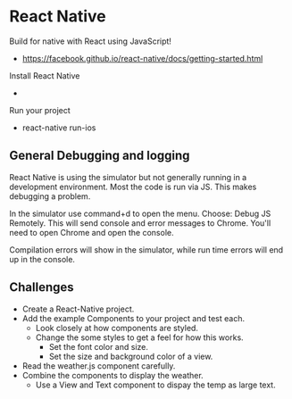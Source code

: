 # React Native

Build for native with React using JavaScript!

- https://facebook.github.io/react-native/docs/getting-started.html

Install React Native 

- 

Run your project

- react-native run-ios

## General Debugging and logging

React Native is using the simulator but not generally running in a development
environment. Most the code is run via JS. This makes debugging a problem. 

In the simulator use command+d to open the menu. Choose: Debug JS Remotely. 
This will send console and error messages to Chrome. You'll need to open 
Chrome and open the console. 

Compilation errors will show in the simulator, while run time errors will
end up in the console. 

## Challenges

- Create a React-Native project. 
- Add the example Components to your project and test each. 
    - Look closely at how components are styled. 
    - Change the some styles to get a feel for how this works. 
        - Set the font color and size. 
        - Set the size and background color of a view. 
- Read the weather.js component carefully. 
- Combine the components to display the weather. 
    - Use a View and Text component to dispay the temp as large text. 